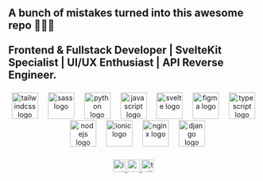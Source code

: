 <h2 align="left">A bunch of mistakes turned into this awesome repo 👋👋👋<br><br>Frontend & Fullstack Developer | SvelteKit Specialist | UI/UX Enthusiast | API Reverse Engineer.</h2>

###

<div align="center">
  <img src="https://skillicons.dev/icons?i=tailwind" height="53" alt="tailwindcss logo"  />
  <img width="12" />
  <img src="https://cdn.jsdelivr.net/gh/devicons/devicon/icons/sass/sass-original.svg" height="53" alt="sass logo"  />
  <img width="12" />
  <img src="https://skillicons.dev/icons?i=py" height="53" alt="python logo"  />
  <img width="12" />
  <img src="https://cdn.jsdelivr.net/gh/devicons/devicon/icons/javascript/javascript-original.svg" height="53" alt="javascript logo"  />
  <img width="12" />
  <img src="https://cdn.jsdelivr.net/gh/devicons/devicon/icons/svelte/svelte-original.svg" height="53" alt="svelte logo"  />
  <img width="12" />
  <img src="https://cdn.jsdelivr.net/gh/devicons/devicon/icons/figma/figma-original.svg" height="53" alt="figma logo"  />
  <img width="12" />
  <img src="https://cdn.jsdelivr.net/gh/devicons/devicon/icons/typescript/typescript-original.svg" height="53" alt="typescript logo"  />
  <img width="12" />
  <img src="https://cdn.jsdelivr.net/gh/devicons/devicon/icons/nodejs/nodejs-original.svg" height="53" alt="nodejs logo"  />
  <img width="12" />
  <img src="https://cdn.jsdelivr.net/gh/devicons/devicon/icons/ionic/ionic-original.svg" height="53" alt="ionic logo"  />
  <img width="12" />
  <img src="https://cdn.jsdelivr.net/gh/devicons/devicon/icons/nginx/nginx-original.svg" height="53" alt="nginx logo"  />
  <img width="12" />
  <img src="https://cdn.jsdelivr.net/gh/devicons/devicon/icons/django/django-plain.svg" height="53" alt="django logo"  />
</div>

###

<div align="center">
  <a href="https://www.instagram.com/aleenxettri/" target="_blank">
    <img src="https://img.shields.io/static/v1?message=Instagram&logo=instagram&label=&color=E4405F&logoColor=white&labelColor=&style=for-the-badge" height="25" alt="instagram logo"  />
  </a>
  <a href="https://xettrialeen.medium.com/" target="_blank">
    <img src="https://img.shields.io/static/v1?message=Medium&logo=medium&label=&color=12100E&logoColor=white&labelColor=&style=for-the-badge" height="25" alt="medium logo"  />
  </a>
  <a href="https://x.com/xettri_aleen" target="_blank">
    <img src="https://img.shields.io/static/v1?message=Twitter&logo=twitter&label=&color=1DA1F2&logoColor=white&labelColor=&style=for-the-badge" height="25" alt="twitter logo"  />
  </a>
</div>

###
